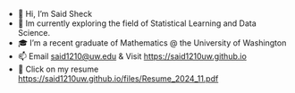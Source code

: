 - 👋 Hi, I’m Said Sheck
- 🌱 Im currently exploring the field of Statistical Learning and Data Science. 
- 🎓 I’m a recent graduate of Mathematics @ the University of Washington
- 📫 Email said1210@uw.edu &  Visit https://said1210uw.github.io
- 📝 Click on my resume https://said1210uw.github.io/files/Resume_2024_11.pdf

<!---
said1210UW/said1210UW is a ✨ special ✨ repository because its `README.md` (this file) appears on your GitHub profile.
You can click the Preview link to take a look at your changes.
--->
